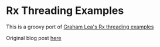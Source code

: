 Rx Threading Examples
===========

This is a groovy port of [Graham Lea's Rx threading examples](https://github.com/GrahamLea/RxJava-Threading-Examples)

Original blog post [here](http://www.grahamlea.com/2014/07/rxjava-threading-examples/)

